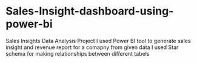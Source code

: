 # Sales-Insight-dashboard-using-power-bi
Sales Insights Data Analysis Project
I used Power BI tool to generate sales insight and revenue report for a comapny from given data
I used Star schema for making relationships between different tabels

